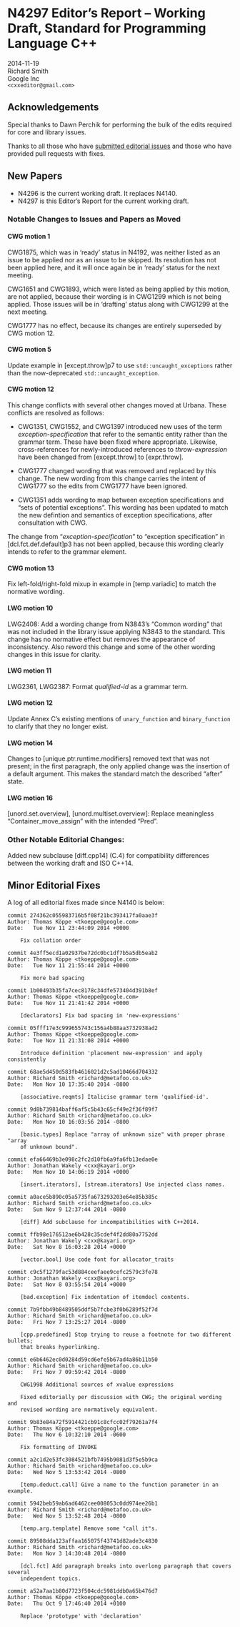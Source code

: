 N4297 Editor’s Report – Working Draft, Standard for Programming Language C++
============================================================================

2014-11-19  
Richard Smith  
Google Inc  
`<cxxeditor@gmail.com>`

Acknowledgements
----------------

Special thanks to Dawn Perchik for performing the bulk of the edits required for core and library issues.

Thanks to all those who have [submitted editorial issues](https://github.com/cplusplus/draft/wiki/How-to-submit-an-editorial-issue) and those who have provided pull requests with fixes.

New Papers
----------

-   N4296 is the current working draft. It replaces N4140.
-   N4297 is this Editor’s Report for the current working draft.

### Notable Changes to Issues and Papers as Moved

#### CWG motion 1

CWG1875, which was in ‘ready’ status in N4192, was neither listed as an issue to be applied nor as an issue to be skipped. Its resolution has not been applied here, and it will once again be in ‘ready’ status for the next meeting.

CWG1651 and CWG1893, which were listed as being applied by this motion, are not applied, because their wording is in CWG1299 which is not being applied. Those issues will be in ‘drafting’ status along with CWG1299 at the next meeting.

CWG1777 has no effect, because its changes are entirely superseded by CWG motion 12.

#### CWG motion 5

Update example in \[except.throw\]p7 to use `std::uncaught_exceptions` rather than the now-deprecated `std::uncaught_exception`.

#### CWG motion 12

This change conflicts with several other changes moved at Urbana. These conflicts are resolved as follows:

-   CWG1351, CWG1552, and CWG1397 introduced new uses of the term *exception-specification* that refer to the semantic entity rather than the grammar term. These have been fixed where appropriate. Likewise, cross-references for newly-introduced references to *throw-expression* have been changed from \[except.throw\] to \[expr.throw\].

-   CWG1777 changed wording that was removed and replaced by this change. The new wording from this change carries the intent of CWG1777 so the edits from CWG1777 have been ignored.

-   CWG1351 adds wording to map between exception specifications and “sets of potential exceptions”. This wording has been updated to match the new defintion and semantics of exception specifications, after consultation with CWG.

The change from “*exception-specification*” to “exception specification” in \[dcl.fct.def.default\]p3 has not been applied, because this wording clearly intends to refer to the grammar element.

#### CWG motion 13

Fix left-fold/right-fold mixup in example in \[temp.variadic\] to match the normative wording.

#### LWG motion 10

LWG2408: Add a wording change from N3843’s “Common wording” that was not included in the library issue applying N3843 to the standard. This change has no normative effect but removes the appearance of inconsistency. Also reword this change and some of the other wording changes in this issue for clarity.

#### LWG motion 11

LWG2361, LWG2387: Format *qualified-id* as a grammar term.

#### LWG motion 12

Update Annex C’s existing mentions of `unary_function` and `binary_function` to clarify that they no longer exist.

#### LWG motion 14

Changes to \[unique.ptr.runtime.modifiers\] removed text that was not present; in the first paragraph, the only applied change was the insertion of a default argument. This makes the standard match the described “after” state.

#### LWG motion 16

\[unord.set.overview\], \[unord.multiset.overview\]: Replace meaningless “Container\_move\_assign” with the intended “Pred”.

### Other Notable Editorial Changes:

Added new subclause \[diff.cpp14\] (C.4) for compatibility differences between the working draft and ISO C++14.

Minor Editorial Fixes
---------------------

A log of all editorial fixes made since N4140 is below:

    commit 274362c055983716b5f08f21bc393417fa0aae3f
    Author: Thomas Köppe <tkoeppe@google.com>
    Date:   Tue Nov 11 23:44:09 2014 +0000

        Fix collation order

    commit 4e3ff5ecd1a02937be72dc0bc1df7b5a5db5eab2
    Author: Thomas Köppe <tkoeppe@google.com>
    Date:   Tue Nov 11 21:55:44 2014 +0000

        Fix more bad spacing

    commit 1b00493b35fa7cec8178c34dfe573404d391b8ef
    Author: Thomas Köppe <tkoeppe@google.com>
    Date:   Tue Nov 11 21:41:42 2014 +0000

        [declarators] Fix bad spacing in 'new-expressions'

    commit 05fff17e3c999655743c156a4b88aa3732938ad2
    Author: Thomas Köppe <tkoeppe@google.com>
    Date:   Tue Nov 11 21:31:08 2014 +0000

        Introduce definition 'placement new-expression' and apply consistently

    commit 68ae5d450d583fb4616021d2c5ad10466d704332
    Author: Richard Smith <richard@metafoo.co.uk>
    Date:   Mon Nov 10 17:35:40 2014 -0800

        [associative.reqmts] Italicise grammar term 'qualified-id'.

    commit 9d8b739814baff6af5c5b43c65cf49e2f36f89f7
    Author: Richard Smith <richard@metafoo.co.uk>
    Date:   Mon Nov 10 16:03:56 2014 -0800

        [basic.types] Replace "array of unknown size" with proper phrase "array
        of unknown bound".

    commit efa66469b3e098c2fc2d10fb6a9fa6fb13edae0e
    Author: Jonathan Wakely <cxx@kayari.org>
    Date:   Mon Nov 10 14:06:19 2014 +0000

        [insert.iterators], [stream.iterators] Use injected class names.

    commit a0ace5b890c05a5735fa673293203e64e85b385c
    Author: Richard Smith <richard@metafoo.co.uk>
    Date:   Sun Nov 9 12:37:44 2014 -0800

        [diff] Add subclause for incompatibilities with C++2014.

    commit ffb98e176512ae6b428c35cdef4f2dd80a7752dd
    Author: Jonathan Wakely <cxx@kayari.org>
    Date:   Sat Nov 8 16:03:28 2014 +0000

        [vector.bool] Use code font for allocator_traits

    commit c9c5f1279fac53d884ceefaee9cefc2579c3fe78
    Author: Jonathan Wakely <cxx@kayari.org>
    Date:   Sat Nov 8 03:55:54 2014 +0000

        [bad.exception] Fix indentation of itemdecl contents.

    commit 7b9fbb49b8489505ddf5b7fcbe3f0b6289f52f7d
    Author: Richard Smith <richard@metafoo.co.uk>
    Date:   Fri Nov 7 13:25:27 2014 -0800

        [cpp.predefined] Stop trying to reuse a footnote for two different bullets;
        that breaks hyperlinking.

    commit e6b6462ec0d0284d59cd6efe5b67ad4a86b11b50
    Author: Richard Smith <richard@metafoo.co.uk>
    Date:   Fri Nov 7 09:59:42 2014 -0800

        CWG1998 Additional sources of xvalue expressions

        Fixed editorially per discussion with CWG; the original wording and
        revised wording are normatively equivalent.

    commit 9b83e84a72f5914421cb91c8cfcc02f79261a7f4
    Author: Thomas Köppe <tkoeppe@google.com>
    Date:   Thu Nov 6 10:32:10 2014 -0600

        Fix formatting of INVOKE

    commit a2c1d2e53fc3084521bfb7495b9081d3f5e5b9ca
    Author: Richard Smith <richard@metafoo.co.uk>
    Date:   Wed Nov 5 13:53:42 2014 -0800

        [temp.deduct.call] Give a name to the function parameter in an example.

    commit 5942beb59ab6ad6462cee008053c0dd974ee26b1
    Author: Richard Smith <richard@metafoo.co.uk>
    Date:   Wed Nov 5 13:52:48 2014 -0800

        [temp.arg.template] Remove some "call it"s.

    commit 89508dda123affaa165075f43741d82ade3c4830
    Author: Richard Smith <richard@metafoo.co.uk>
    Date:   Mon Nov 3 14:30:48 2014 -0800

        [dcl.fct] Add paragraph breaks into overlong paragraph that covers several
        independent topics.

    commit a52a7aa1b80d7723f504cdc5981ddb0a65b476d7
    Author: Thomas Köppe <tkoeppe@google.com>
    Date:   Thu Oct 9 17:46:40 2014 +0100

        Replace 'prototype' with 'declaration'
